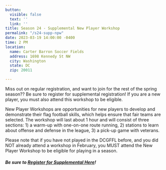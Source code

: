 ```yaml
---
button:
  visible: false
  text: ''
  link: ''
title: Season 24 - Supplemental New Player Workshop
permalink: "/s24-supp-npw"
date: 2023-03-19 14:00:00 -0400
time: 2 PM
location:
  name: Carter Barron Soccer Fields
  address: 1698 Kennedy St NW
  city: Washington
  state: DC
  zip: 20011

---
```

Miss out on regular registration, and want to join for the rest of the spring season??  Be sure to register for supplemental registration!  If you are a new player, you must also attend this workshop to be eligible.

New Player Workshops are opportunities for new players to develop and demonstrate their flag football skills, which helps ensure that fair teams are selected. The workshop will last about 1 hour and will consist of three sections: 1) a warm-up with one-on-one route running, 2) stations to learn about offense and defense in the league, 3) a pick-up game with veterans.

Please note that if you have not played in the DCGFFL before, and you did NOT already attend a workshop in February, you MUST attend the New Player Workshop to be eligible for playing in a season.

##### Be sure to [Register for Supplemental Here](https://forms.gle/GhYKhkFAiwbShTSDA "https://forms.gle/GhYKhkFAiwbShTSDA")!